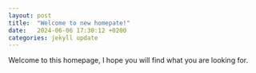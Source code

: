 ```yaml
---
layout: post
title:  "Welcome to new homepate!"
date:   2024-06-06 17:30:12 +0200
categories: jekyll update
---
```


Welcome to this homepage, I hope you will find what you are looking for.
